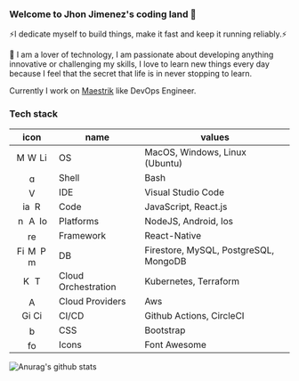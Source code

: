 ### Welcome to Jhon Jimenez's coding land 👋

⚡I dedicate myself to build things, make it fast and keep it running reliably.⚡

🤔 I am a lover of technology, I am passionate about developing anything innovative or challenging my skills, I love to learn new things every day because I feel that the secret that life is in never stopping to learn.

Currently I work on [Maestrik](https://github.com/Maestrik) like DevOps Engineer.

### Tech stack 


| icon | name | values |
| :--: | ---- | ------ |
|<img src='https://cdn.jsdelivr.net/npm/simple-icons@3.0.1/icons/apple.svg' alt='MacOs' height='16'>  <img src='https://cdn.jsdelivr.net/npm/simple-icons@3.0.1/icons/windows.svg' alt='Windows' height='16'>  <img src='https://cdn.jsdelivr.net/npm/simple-icons@3.0.1/icons/linux.svg' alt='Linux' height='16'>|OS|MacOS, Windows, Linux (Ubuntu)|
|<img src='https://cdn.jsdelivr.net/npm/simple-icons@3.0.1/icons/gnubash.svg' alt='gnu-bash' height='16'>|Shell|Bash|
|<img src='https://cdn.jsdelivr.net/npm/simple-icons@3.0.1/icons/visualstudiocode.svg' alt='VScode' height='16'>|IDE|Visual Studio Code|
|<img src='https://cdn.jsdelivr.net/npm/simple-icons@3.0.1/icons/javascript.svg' alt='javascript' height='16'>  <img src='https://cdn.jsdelivr.net/npm/simple-icons@3.0.1/icons/react.svg' alt='React.js' height='16'>|Code|JavaScript, React.js|
|<img src='https://cdn.jsdelivr.net/npm/simple-icons@3.0.1/icons/node-dot-js.svg' alt='nodejs' height='16'>  <img src='https://cdn.jsdelivr.net/npm/simple-icons@3.0.1/icons/android.svg' alt='Android' height='16'>  <img src='https://cdn.jsdelivr.net/npm/simple-icons@3.0.1/icons/ios.svg' alt='Ios' height='16'>|Platforms|NodeJS, Android, Ios|
|<img src='https://cdn.jsdelivr.net/npm/simple-icons@3.0.1/icons/react.svg' alt='react-native' height='16'>|Framework|React-Native|
|<img src='https://cdn.jsdelivr.net/npm/simple-icons@3.0.1/icons/firebase.svg' alt='Firebase Firestore' height='16'>  <img src='https://cdn.jsdelivr.net/npm/simple-icons@3.0.1/icons/mysql.svg' alt='MySQL' height='16'>  <img src='https://cdn.jsdelivr.net/npm/simple-icons@3.0.1/icons/postgresql.svg' alt='Postgresql' height='16'>  <img src='https://cdn.jsdelivr.net/npm/simple-icons@3.0.1/icons/mongodb.svg' alt='mongodb' height='16'>|DB|Firestore, MySQL, PostgreSQL, MongoDB|
|<img src='https://cdn.jsdelivr.net/npm/simple-icons@3.0.1/icons/kubernetes.svg' alt='Kubernetes' height='16'>  <img src='https://cdn.jsdelivr.net/npm/simple-icons@3.0.1/icons/terraform.svg' alt='Terraform' height='16'>|Cloud Orchestration|Kubernetes, Terraform|
|<img src='https://cdn.jsdelivr.net/npm/simple-icons@3.0.1/icons/amazonaws.svg' alt='Aws' height='16'>|Cloud Providers| Aws|
|<img src='https://cdn.jsdelivr.net/npm/simple-icons@3.0.1/icons/githubactions.svg' alt='Github Actions' height='16'>  <img src='https://cdn.jsdelivr.net/npm/simple-icons@3.0.1/icons/circleci.svg' alt='CircleCi' height='16'>|CI/CD| Github Actions, CircleCI|
|<img src='https://cdn.jsdelivr.net/npm/simple-icons@3.0.1/icons/bootstrap.svg' alt='bootstrap' height='16'>|CSS|Bootstrap|
|<img src='https://cdn.jsdelivr.net/npm/simple-icons@3.0.1/icons/fontawesome.svg' alt='fontaweseome' height='16'>|Icons|Font Awesome|


![Anurag's github stats](https://github-readme-stats.vercel.app/api?username=JhonJimenezCastro&count_private=trueo&show_icons=true)



<!--
**JhonJimenezCastro/JhonJimenezCastro** is a ✨ _special_ ✨ repository because its `README.md` (this file) appears on your GitHub profile.

Here are some ideas to get you started:

- 🔭 I’m currently working on ...
- 🌱 I’m currently learning ...
- 👯 I’m looking to collaborate on ...
- 🤔 I’m looking for help with ...
- 💬 Ask me about ...
- 📫 How to reach me: ...
- 😄 Pronouns: ...
- ⚡ Fun fact: ...
-->
